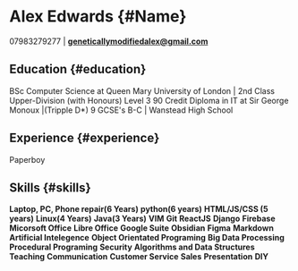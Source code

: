 # Alex Edwards {#Name}
07983279277 | **geneticallymodifiedalex@gmail.com**
## Education {#education}

BSc Computer Science at Queen Mary University of London | 2nd Class Upper-Division (with Honours)
Level 3 90 Credit Diploma in IT at Sir George Monoux |(Tripple D*)
9 GCSE's B-C | Wanstead High School

## Experience {#experience}
Paperboy
## Skills {#skills}
**Laptop, PC, Phone repair(6 Years)**
**python(6 years)**
**HTML/JS/CSS (5 years)**
**Linux(4 Years)**
**Java(3 Years)**
**VIM**
**Git**
**ReactJS**
**Django**
**Firebase**
**Micorsoft Office**
**Libre Office**
**Google Suite**
**Obsidian**
**Figma**
**Markdown**
**Artificial Intelegence**
**Object Orientated Programing**
**Big Data Processing**
**Procedural Programing**
**Security**
**Algorithms and Data Structures**
**Teaching**
**Communication**
**Customer Service**
**Sales**
**Presentation**
**DIY**
